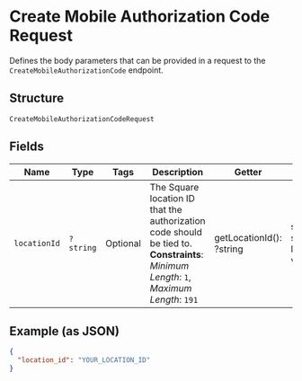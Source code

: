 
# Create Mobile Authorization Code Request

Defines the body parameters that can be provided in a request to the
`CreateMobileAuthorizationCode` endpoint.

## Structure

`CreateMobileAuthorizationCodeRequest`

## Fields

| Name | Type | Tags | Description | Getter | Setter |
|  --- | --- | --- | --- | --- | --- |
| `locationId` | `?string` | Optional | The Square location ID that the authorization code should be tied to.<br>**Constraints**: *Minimum Length*: `1`, *Maximum Length*: `191` | getLocationId(): ?string | setLocationId(?string locationId): void |

## Example (as JSON)

```json
{
  "location_id": "YOUR_LOCATION_ID"
}
```

